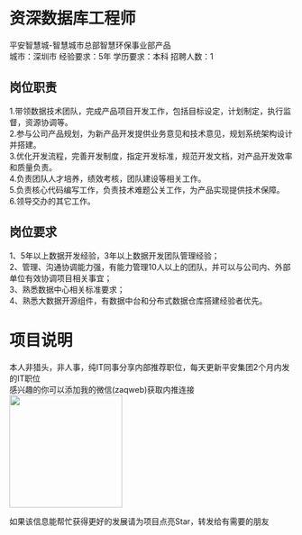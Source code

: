 # 资深数据库工程师
平安智慧城-智慧城市总部智慧环保事业部产品  
城市：深圳市 经验要求：5年 学历要求：本科  招聘人数：1

## 岗位职责
1.带领数据技术团队，完成产品项目开发工作，包括目标设定，计划制定，执行监督，资源协调等。   
2.参与公司产品规划，为新产品开发提供业务意见和技术意见，规划系统架构设计并搭建。   
3.优化开发流程，完善开发制度，指定开发标准，规范开发文档，对产品开发效率和质量负责。   
4.负责团队人才培养，绩效考核，团队建设等相关工作。   
5.负责核心代码编写工作，负责技术难题公关工作，为产品实现提供技术保障。   
6.领导交办的其它工作。

## 岗位要求
1、5年以上数据开发经验，3年以上数据开发团队管理经验；    
2、管理、沟通协调能力强，有能力管理10人以上的团队，并可以与公司内、外部单位有效协调项目相关事宜；   
3、熟悉数据中心相关标准要求；   
4、熟悉大数据开源组件，有数据中台和分布式数据仓库搭建经验者优先。

# 项目说明

本人非猎头，非人事，纯IT同事分享内部推荐职位，每天更新平安集团2个月内发的IT职位  
感兴趣的你可以添加我的微信(zaqweb)获取内推连接  
<img src="https://github.com/zaqweb/PA-IT-JOBS/blob/master/WechatICode.jpeg"  height="200" width="200">

如果该信息能帮忙获得更好的发展请为项目点亮Star，转发给有需要的朋友




